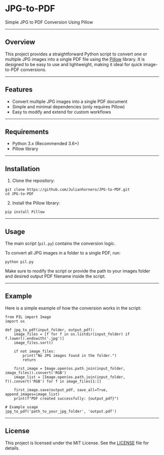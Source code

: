 
# JPG-to-PDF

Simple JPG to PDF Conversion Using Pillow

---

## Overview

This project provides a straightforward Python script to convert one or multiple JPG images into a single PDF file using the [Pillow](https://python-pillow.org/) library. It is designed to be easy to use and lightweight, making it ideal for quick image-to-PDF conversions.

---

## Features

- Convert multiple JPG images into a single PDF document
- Simple and minimal dependencies (only requires Pillow)
- Easy to modify and extend for custom workflows

---

## Requirements

- Python 3.x (Recommended 3.6+)
- Pillow library

---

## Installation

1. Clone the repository:

```
git clone https://github.com/Julianhornero/JPG-to-PDF.git
cd JPG-to-PDF
```

2. Install the Pillow library:

```
pip install Pillow
```

---

## Usage

The main script (`pil.py`) contains the conversion logic.

To convert all JPG images in a folder to a single PDF, run:

```
python pil.py
```

Make sure to modify the script or provide the path to your images folder and desired output PDF filename inside the script.

---

## Example

Here is a simple example of how the conversion works in the script:

```
from PIL import Image
import os

def jpg_to_pdf(input_folder, output_pdf):
    image_files = [f for f in os.listdir(input_folder) if f.lower().endswith('.jpg')]
    image_files.sort()

    if not image_files:
        print("No JPG images found in the folder.")
        return

    first_image = Image.open(os.path.join(input_folder, image_files)).convert('RGB')
    image_list = [Image.open(os.path.join(input_folder, f)).convert('RGB') for f in image_files[1:]]

    first_image.save(output_pdf, save_all=True, append_images=image_list)
    print(f"PDF created successfully: {output_pdf}")

# Example usage
jpg_to_pdf('path_to_your_jpg_folder', 'output.pdf')
```

---

## License

This project is licensed under the MIT License. See the [LICENSE](LICENSE) file for details.

